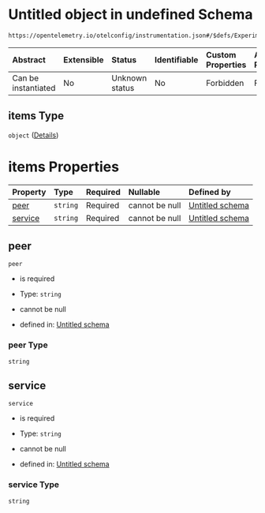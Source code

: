 # Untitled object in undefined Schema

```txt
https://opentelemetry.io/otelconfig/instrumentation.json#/$defs/ExperimentalPeerInstrumentation/properties/service_mapping/items
```



| Abstract            | Extensible | Status         | Identifiable | Custom Properties | Additional Properties | Access Restrictions | Defined In                                                                      |
| :------------------ | :--------- | :------------- | :----------- | :---------------- | :-------------------- | :------------------ | :------------------------------------------------------------------------------ |
| Can be instantiated | No         | Unknown status | No           | Forbidden         | Forbidden             | none                | [instrumentation.json\*](../schema/instrumentation.json "open original schema") |

## items Type

`object` ([Details](instrumentation-defs-experimentalpeerinstrumentation-properties-service_mapping-items.md))

# items Properties

| Property            | Type     | Required | Nullable       | Defined by                                                                                                                                                                                                                                                                           |
| :------------------ | :------- | :------- | :------------- | :----------------------------------------------------------------------------------------------------------------------------------------------------------------------------------------------------------------------------------------------------------------------------------- |
| [peer](#peer)       | `string` | Required | cannot be null | [Untitled schema](instrumentation-defs-experimentalpeerinstrumentation-properties-service_mapping-items-properties-peer.md "https://opentelemetry.io/otelconfig/instrumentation.json#/$defs/ExperimentalPeerInstrumentation/properties/service_mapping/items/properties/peer")       |
| [service](#service) | `string` | Required | cannot be null | [Untitled schema](instrumentation-defs-experimentalpeerinstrumentation-properties-service_mapping-items-properties-service.md "https://opentelemetry.io/otelconfig/instrumentation.json#/$defs/ExperimentalPeerInstrumentation/properties/service_mapping/items/properties/service") |

## peer



`peer`

* is required

* Type: `string`

* cannot be null

* defined in: [Untitled schema](instrumentation-defs-experimentalpeerinstrumentation-properties-service_mapping-items-properties-peer.md "https://opentelemetry.io/otelconfig/instrumentation.json#/$defs/ExperimentalPeerInstrumentation/properties/service_mapping/items/properties/peer")

### peer Type

`string`

## service



`service`

* is required

* Type: `string`

* cannot be null

* defined in: [Untitled schema](instrumentation-defs-experimentalpeerinstrumentation-properties-service_mapping-items-properties-service.md "https://opentelemetry.io/otelconfig/instrumentation.json#/$defs/ExperimentalPeerInstrumentation/properties/service_mapping/items/properties/service")

### service Type

`string`
